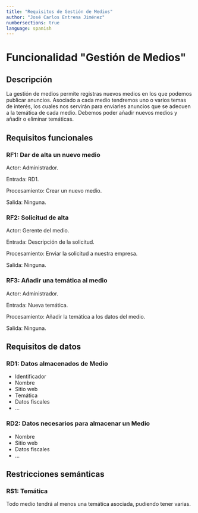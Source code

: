 ```yaml
---
title: "Requisitos de Gestión de Medios"
author: "José Carlos Entrena Jiménez"
numbersections: true
language: spanish
---
```


# Funcionalidad "Gestión de Medios"

## Descripción 

La gestión de medios permite registras nuevos medios en los que podemos publicar anuncios. Asociado a cada medio tendremos uno o varios temas de interés, los cuales nos servirán para enviarles anuncios que se adecuen a la temática de cada medio. Debemos poder añadir nuevos medios y añadir o eliminar temáticas. 

## Requisitos funcionales 

### RF1: Dar de alta un nuevo medio

Actor: 
Administrador. 

Entrada: 
RD1. 

Procesamiento: 
Crear un nuevo medio. 

Salida: 
Ninguna. 

### RF2: Solicitud de alta

Actor: 
Gerente del medio. 

Entrada: 
Descripción de la solicitud. 

Procesamiento: 
Enviar la solicitud a nuestra empresa. 

Salida: 
Ninguna. 

### RF3: Añadir una temática al medio
 
Actor: 
Administrador. 

Entrada: 
Nueva temática.

Procesamiento: 
Añadir la temática a los datos del medio. 

Salida: 
Ninguna. 



## Requisitos de datos

### RD1: Datos almacenados de Medio 
   - Identificador
   - Nombre
   - Sitio web 
   - Temática 
   - Datos fiscales
   - ...

### RD2: Datos necesarios para almacenar un Medio 
   - Nombre
   - Sitio web 
   - Datos fiscales
   - ... 


## Restricciones semánticas

### RS1: Temática
Todo medio tendrá al menos una temática asociada, pudiendo tener varias. 



